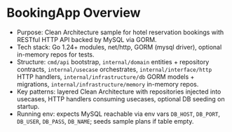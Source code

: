 # BookingApp Overview
- Purpose: Clean Architecture sample for hotel reservation bookings with RESTful HTTP API backed by MySQL via GORM.
- Tech stack: Go 1.24+ modules, net/http, GORM (mysql driver), optional in-memory repos for tests.
- Structure: `cmd/api` bootstrap, `internal/domain` entities + repository contracts, `internal/usecase` orchestrates, `internal/interface/http` HTTP handlers, `internal/infrastructure/db` GORM models + migrations, `internal/infrastructure/memory` in-memory repos.
- Key patterns: layered Clean Architecture with repositories injected into usecases, HTTP handlers consuming usecases, optional DB seeding on startup.
- Running env: expects MySQL reachable via env vars `DB_HOST`, `DB_PORT`, `DB_USER`, `DB_PASS`, `DB_NAME`; seeds sample plans if table empty.